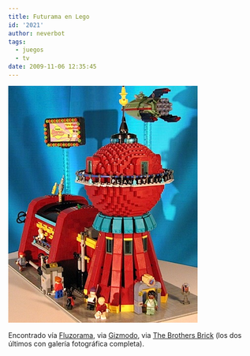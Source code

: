 ```yaml
---
title: Futurama en Lego
id: '2021'
author: neverbot
tags:
  - juegos
  - tv
date: 2009-11-06 12:35:45
---
```


![200911061233.jpg](./futurama-en-lego/200911061233.jpg)

Encontrado vía [Fluzorama](http://fluzo.tumblr.com/post/222672271/futuramalego), via [Gizmodo](http://gizmodo.com/371253/lego-futurama-fan-set-makes-official-line-a-must), via [The Brothers Brick](http://www.brothers-brick.com/2008/03/22/futurama-by-pepa/) (los dos últimos con galería fotográfica completa).
